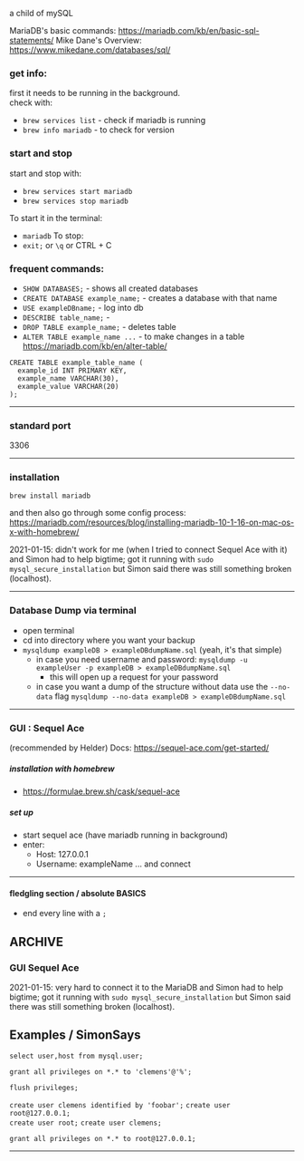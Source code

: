 a child of mySQL

MariaDB's basic commands: https://mariadb.com/kb/en/basic-sql-statements/
Mike Dane's Overview: https://www.mikedane.com/databases/sql/


### get info:

first it needs to be running in the background.  
check with: 
- `brew services list` - check if mariadb is running
- `brew info mariadb` - to check for version 

### start and stop 
start and stop with:
- `brew services start mariadb`
- `brew services stop mariadb`

To start it in the terminal:
- `mariadb`
To stop:
- `exit;` or `\q` or CTRL + C


### frequent commands:

- `SHOW DATABASES;` - shows all created databases  
- `CREATE DATABASE example_name;` - creates a database with that name  
- `USE exampleDBname;` - log into db
- `DESCRIBE table_name;` - 
- `DROP TABLE example_name;` - deletes table  
- `ALTER TABLE example_name ...` - to make changes in a table https://mariadb.com/kb/en/alter-table/

```
CREATE TABLE example_table_name (
  example_id INT PRIMARY KEY,
  example_name VARCHAR(30),
  example_value VARCHAR(20)
);
```
___


### standard port
3306
___


### installation
`brew install mariadb`

and then also go through some config process: https://mariadb.com/resources/blog/installing-mariadb-10-1-16-on-mac-os-x-with-homebrew/

2021-01-15: didn't work for me (when I tried to connect Sequel Ace with it) and Simon had to help bigtime; got it running with `sudo mysql_secure_installation` but Simon said there was still something broken (localhost).
___


### Database Dump via terminal
- open terminal
- cd into directory where you want your backup
- `mysqldump exampleDB > exampleDBdumpName.sql` (yeah, it's that simple)
  - in case you need username and password: `mysqldump -u exampleUser -p exampleDB > exampleDBdumpName.sql` 
    - this will open up a request for your password
  - in case you want a dump of the structure without data use the `--no-data` flag
    `mysqldump --no-data exampleDB > exampleDBdumpName.sql`
___


### GUI : Sequel Ace
(recommended by Helder)
Docs: https://sequel-ace.com/get-started/

##### installation with homebrew
- https://formulae.brew.sh/cask/sequel-ace

##### set up
- start sequel ace (have mariadb running in background)
- enter:
  - Host: 127.0.0.1
  - Username: exampleName
  ... and connect
___


#### fledgling section / absolute BASICS

- end every line with a `;`



## ARCHIVE

### GUI Sequel Ace
2021-01-15: very hard to connect it to the MariaDB and Simon had to help bigtime; got it running with `sudo mysql_secure_installation` but Simon said there was still something broken (localhost).

## Examples / SimonSays

`select user,host from mysql.user;`  

`grant all privileges on *.* to 'clemens'@'%';`  

`flush privileges;` 

`create user clemens identified by 'foobar';` 
`create user root@127.0.0.1;`  
`create user root;` 
`create user clemens;`

`grant all privileges on *.* to root@127.0.0.1;` 
___